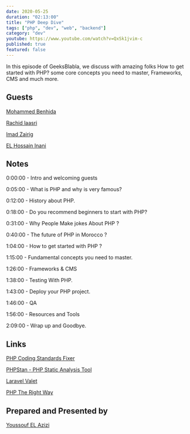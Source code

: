 ```yaml
---
date: 2020-05-25
duration: "02:13:00"
title: "PHP Deep Dive"
tags: ["php", "dev", "web", "backend"]
category: "dev"
youtube: https://www.youtube.com/watch?v=QxSk1jvim-c
published: true
featured: false
---
```


In this episode of GeeksBlabla, we discuss with amazing folks How to get started with PHP? some core concepts you need to master, Frameworks, CMS and much more.

## Guests

[Mohammed Benhida](https://twitter.com/simo_benhida)

[Rachid laasri](https://twitter.com/RashidLaasri)

[Imad Zairig](https://twitter.com/zairigimad)

[EL Hossain Inani](https://twitter.com/InaniT0)

## Notes

0:00:00 - Intro and welcoming guests

0:05:00 - What is PHP and why is very famous?

0:12:00 - History about PHP.

0:18:00 - Do you recommend beginners to start with PHP?

0:31:00 - Why People Make jokes About PHP ?

0:40:00 - The future of PHP in Morocco ?

1:04:00 - How to get started with PHP ?

1:15:00 - Fundamental concepts you need to master.

1:26:00 - Frameworks & CMS

1:38:00 - Testing With PHP.

1:43:00 - Deploy your PHP project.

1:46:00 - QA

1:56:00 - Resources and Tools

2:09:00 - Wrap up and Goodbye.

## Links

[PHP Coding Standards Fixer](https://github.com/FriendsOfPHP/PHP-CS-Fixer)

[PHPStan - PHP Static Analysis Tool](https://github.com/phpstan/phpstan)

[Laravel Valet](https://laravel.com/docs/7.x/valet)

[PHP The Right Way](https://phptherightway.com/)

## Prepared and Presented by

[Youssouf EL Azizi](https://elazizi.com)

